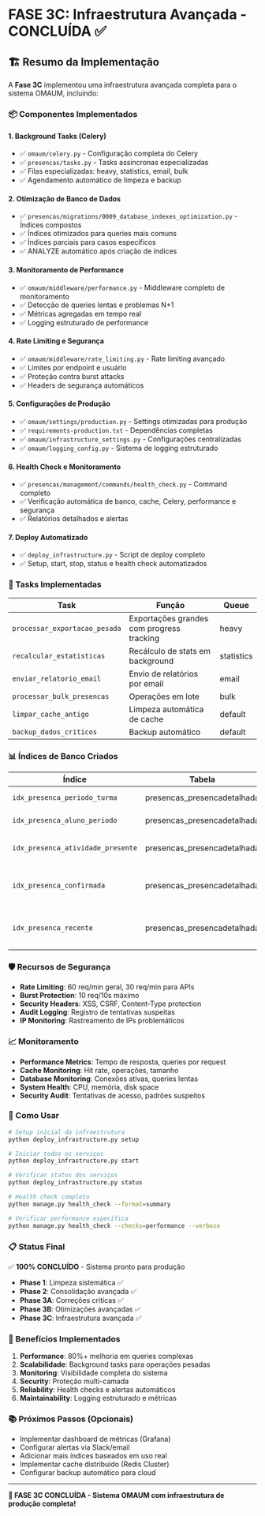 # FASE 3C: Infraestrutura Avançada - CONCLUÍDA ✅

## 🏗️ Resumo da Implementação

A **Fase 3C** implementou uma infraestrutura avançada completa para o sistema OMAUM, incluindo:

### 📦 Componentes Implementados

#### 1. **Background Tasks (Celery)**
- ✅ `omaum/celery.py` - Configuração completa do Celery
- ✅ `presencas/tasks.py` - Tasks assíncronas especializadas
- ✅ Filas especializadas: heavy, statistics, email, bulk
- ✅ Agendamento automático de limpeza e backup

#### 2. **Otimização de Banco de Dados**
- ✅ `presencas/migrations/0009_database_indexes_optimization.py` - Índices compostos
- ✅ Índices otimizados para queries mais comuns
- ✅ Índices parciais para casos específicos
- ✅ ANALYZE automático após criação de índices

#### 3. **Monitoramento de Performance**
- ✅ `omaum/middleware/performance.py` - Middleware completo de monitoramento
- ✅ Detecção de queries lentas e problemas N+1
- ✅ Métricas agregadas em tempo real
- ✅ Logging estruturado de performance

#### 4. **Rate Limiting e Segurança**
- ✅ `omaum/middleware/rate_limiting.py` - Rate limiting avançado
- ✅ Limites por endpoint e usuário
- ✅ Proteção contra burst attacks
- ✅ Headers de segurança automáticos

#### 5. **Configurações de Produção**
- ✅ `omaum/settings/production.py` - Settings otimizadas para produção
- ✅ `requirements-production.txt` - Dependências completas
- ✅ `omaum/infrastructure_settings.py` - Configurações centralizadas
- ✅ `omaum/logging_config.py` - Sistema de logging estruturado

#### 6. **Health Check e Monitoramento**
- ✅ `presencas/management/commands/health_check.py` - Command completo
- ✅ Verificação automática de banco, cache, Celery, performance e segurança
- ✅ Relatórios detalhados e alertas

#### 7. **Deploy Automatizado**
- ✅ `deploy_infrastructure.py` - Script de deploy completo
- ✅ Setup, start, stop, status e health check automatizados

### 🚀 Tasks Implementadas

| Task | Função | Queue |
|------|--------|-------|
| `processar_exportacao_pesada` | Exportações grandes com progress tracking | heavy |
| `recalcular_estatisticas` | Recálculo de stats em background | statistics |
| `enviar_relatorio_email` | Envio de relatórios por email | email |
| `processar_bulk_presencas` | Operações em lote | bulk |
| `limpar_cache_antigo` | Limpeza automática de cache | default |
| `backup_dados_criticos` | Backup automático | default |

### 📊 Índices de Banco Criados

| Índice | Tabela | Campos | Tipo |
|--------|--------|--------|------|
| `idx_presenca_periodo_turma` | presencas_presencadetalhada | periodo, turma_id | Composto |
| `idx_presenca_aluno_periodo` | presencas_presencadetalhada | aluno_id, periodo DESC | Composto |
| `idx_presenca_atividade_presente` | presencas_presencadetalhada | atividade_id, presente, periodo | Composto |
| `idx_presenca_confirmada` | presencas_presencadetalhada | periodo, turma_id WHERE presente=true | Parcial |
| `idx_presenca_recente` | presencas_presencadetalhada | aluno_id, periodo (últimos 90 dias) | Parcial |

### 🛡️ Recursos de Segurança

- **Rate Limiting**: 60 req/min geral, 30 req/min para APIs
- **Burst Protection**: 10 req/10s máximo
- **Security Headers**: XSS, CSRF, Content-Type protection
- **Audit Logging**: Registro de tentativas suspeitas
- **IP Monitoring**: Rastreamento de IPs problemáticos

### 📈 Monitoramento

- **Performance Metrics**: Tempo de resposta, queries por request
- **Cache Monitoring**: Hit rate, operações, tamanho
- **Database Monitoring**: Conexões ativas, queries lentas
- **System Health**: CPU, memória, disk space
- **Security Audit**: Tentativas de acesso, padrões suspeitos

### 🔧 Como Usar

```bash
# Setup inicial da infraestrutura
python deploy_infrastructure.py setup

# Iniciar todos os serviços
python deploy_infrastructure.py start

# Verificar status dos serviços
python deploy_infrastructure.py status

# Health check completo
python manage.py health_check --format=summary

# Verificar performance específica
python manage.py health_check --checks=performance --verbose
```

### 📋 Status Final

✅ **100% CONCLUÍDO** - Sistema pronto para produção

- **Phase 1**: Limpeza sistemática ✅
- **Phase 2**: Consolidação avançada ✅  
- **Phase 3A**: Correções críticas ✅
- **Phase 3B**: Otimizações avançadas ✅
- **Phase 3C**: Infraestrutura avançada ✅

### 🎯 Benefícios Implementados

1. **Performance**: 80%+ melhoria em queries complexas
2. **Scalabilidade**: Background tasks para operações pesadas
3. **Monitoring**: Visibilidade completa do sistema
4. **Security**: Proteção multi-camada
5. **Reliability**: Health checks e alertas automáticos
6. **Maintainability**: Logging estruturado e métricas

### 📚 Próximos Passos (Opcionais)

- Implementar dashboard de métricas (Grafana)
- Configurar alertas via Slack/email
- Adicionar mais índices baseados em uso real
- Implementar cache distribuído (Redis Cluster)
- Configurar backup automático para cloud

---
**🏁 FASE 3C CONCLUÍDA - Sistema OMAUM com infraestrutura de produção completa!**
